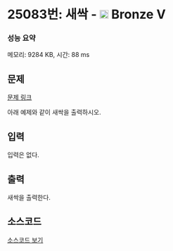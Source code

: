 # 25083번: 새싹 - <img src="https://static.solved.ac/tier_small/1.svg" style="height:20px" /> Bronze V

<!-- performance -->
### 성능 요약
메모리: 9284 KB, 시간: 88 ms
<!-- end -->

## 문제

[문제 링크](https://boj.kr/25083)


<p>아래 예제와 같이 새싹을 출력하시오.</p>



## 입력


<p>입력은 없다.</p>



## 출력


<p>새싹을 출력한다.</p>



## 소스코드

[소스코드 보기](새싹.js)